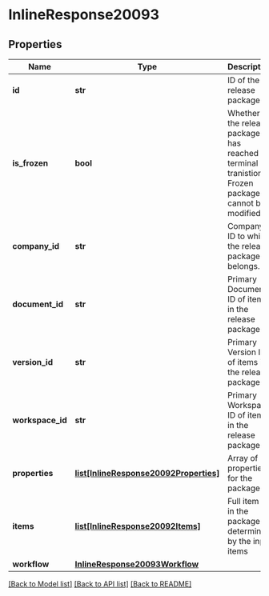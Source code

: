 # InlineResponse20093

## Properties
Name | Type | Description | Notes
------------ | ------------- | ------------- | -------------
**id** | **str** | ID of the release package. | 
**is_frozen** | **bool** | Whether the release package has reached its terminal tranistion. Frozen             packages cannot be modified. | 
**company_id** | **str** | Company ID to which the release package belongs. | 
**document_id** | **str** | Primary Document ID of items in the release package | 
**version_id** | **str** | Primary Version ID of items in the release package | [optional] 
**workspace_id** | **str** | Primary Workspace ID of items in the release package | [optional] 
**properties** | [**list[InlineResponse20092Properties]**](InlineResponse20092Properties.md) | Array of properties for the package | 
**items** | [**list[InlineResponse20092Items]**](InlineResponse20092Items.md) | Full item list in the package determined by the input items | 
**workflow** | [**InlineResponse20093Workflow**](InlineResponse20093Workflow.md) |  | 

[[Back to Model list]](../README.md#documentation-for-models) [[Back to API list]](../README.md#documentation-for-api-endpoints) [[Back to README]](../README.md)


